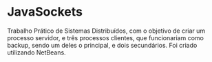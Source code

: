 # JavaSockets
Trabalho Prático de Sistemas Distribuídos, com o objetivo de criar um processo servidor, 
e três processos clientes, que funcionariam como backup, sendo um deles o principal, e dois secundários.
Foi criado utilizando NetBeans.

